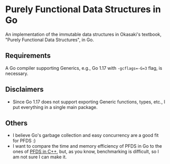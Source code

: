 # Purely Functional Data Structures in Go
An implementation of the immutable data structures in Okasaki's textbook, "Purely Functional Data Structures", in Go.

## Requirements
A Go compiler supporting Generics, e.g., Go 1.17 with `-gcflags=-G=3` flag, is necessary.

## Disclaimers
* Since Go 1.17 does not support exporting Generic functions, types, etc., I put everything in a single main package.

## Others
* I believe Go's garbage collection and easy concurrency are a good fit for PFDS :)
* I want to compare the time and memory efficiency of PFDS in Go to the ones of [PFDS in C++](https://github.com/takkyu2/purely-functional-data-structures), but, as you know, benchmarking is difficult, so I am not sure I can make it.
